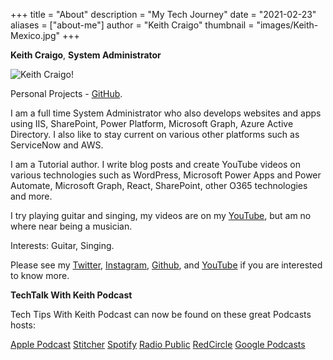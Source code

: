 +++
title = "About"
description = "My Tech Journey"
date = "2021-02-23"
aliases = ["about-me"]
author = "Keith Craigo"
thumbnail = "images/Keith-Mexico.jpg"
+++

**Keith Craigo**, **System Administrator**

![Keith Craigo!](/images/Keith-Craigo-YT.png "Keith Craigo")

Personal Projects - [GitHub](https://github.com/kcraigo).

I am a full time System Administrator who also develops websites and apps using IIS, SharePoint, Power Platform, Microsoft Graph, Azure Active Directory. I also like to stay current on various other platforms such as ServiceNow and AWS.

I am a Tutorial author. I write blog posts and create YouTube videos on various technologies such as WordPress, Microsoft Power Apps and Power Automate, Microsoft Graph, React, SharePoint, other O365 technologies and more.

I try playing guitar and singing, my videos are on my [YouTube](http://www.youtube.com/c/WebDevByTheBay), but am no where near being a musician.

Interests:
Guitar, Singing. 


Please see my [Twitter](https://twitter.com/KeithCraigo), [Instagram](https://www.instagram.com/rodneykc/), [Github](https://github.com/kcraigo), and [YouTube](http://www.youtube.com/c/WebDevByTheBay) if you are interested to know more.

**TechTalk With Keith Podcast**

Tech Tips With Keith Podcast can now be found on these great Podcasts hosts:

[Apple Podcast](https://podcasts.apple.com/us/podcast/tech-tips-with-keith/id1598738168)
[Stitcher](https://www.stitcher.com/podcast/techtalk-with-keith)
[Spotify](https://open.spotify.com/show/27yGRlnXl8bijNQJosC6J6)
[Radio Public](https://radiopublic.com/tech-tips-with-keith-6NrJVo)
[RedCircle](https://redcircle.com/shows/tech-tips-with-keith)
[Google Podcasts](https://bit.ly/3rfOao9)
